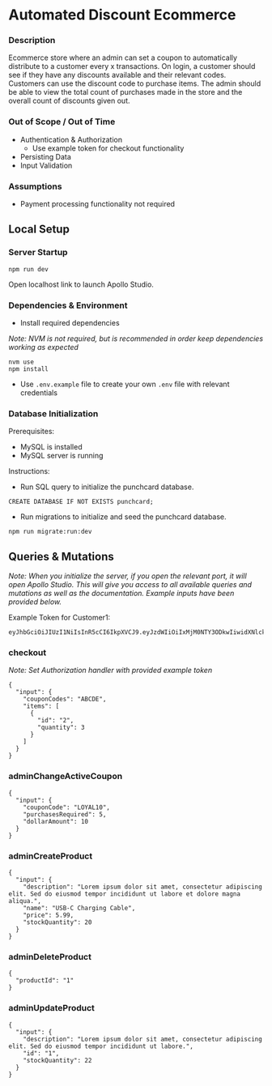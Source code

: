 # Automated Discount Ecommerce

### Description

Ecommerce store where an admin can set a coupon to automatically distribute to a customer every x transactions. On login, a customer should see if they have any discounts available and their relevant codes. Customers can use the discount code to purchase items. The admin should be able to view the total count of purchases made in the store and the overall count of discounts given out.

### Out of Scope / Out of Time

* Authentication & Authorization
   * Use example token for checkout functionality
* Persisting Data
* Input Validation

### Assumptions

* Payment processing functionality not required 

## Local Setup

### Server Startup

```
npm run dev
```

<p>Open localhost link to launch Apollo Studio.</p>

### Dependencies & Environment

* Install required dependencies

<p><i>Note: NVM is not required, but is recommended in order keep dependencies working as expected</i></p>

```
nvm use
npm install
```
* Use `.env.example` file to create your own `.env` file with relevant credentials

### Database Initialization

<p>Prerequisites:</p>

* MySQL is installed
* MySQL server is running


<p>Instructions:</p>

* Run SQL query to initialize the punchcard database.
```
CREATE DATABASE IF NOT EXISTS punchcard;
```

* Run migrations to initialize and seed the punchcard database.
```
npm run migrate:run:dev
```

## Queries & Mutations

<p><i>Note: When you initialize the server, if you open the relevant port, it will open Apollo Studio. This will give you access to all available queries and mutations as well as the documentation. Example inputs have been provided below.</i></p>

<p>Example Token for Customer1:</p>

```
eyJhbGciOiJIUzI1NiIsInR5cCI6IkpXVCJ9.eyJzdWIiOiIxMjM0NTY3ODkwIiwidXNlcklkIjoyLCJlbWFpbCI6ImN1c3RvbWVyMUBleGFtcGxlLmNvbSJ9.7fmPqv0naJ5zz4Tm6ezASDU1X6EBh1Axjj8sJBYZKzg
```

### checkout

<p><i>Note: Set Authorization handler with provided example token</i></p>

```
{
  "input": {
    "couponCodes": "ABCDE",
    "items": [
      {
        "id": "2",
        "quantity": 3
      }
    ]
  }
}
```

### adminChangeActiveCoupon


```
{
  "input": {
    "couponCode": "LOYAL10",
    "purchasesRequired": 5,
    "dollarAmount": 10
  }
}
```

### adminCreateProduct

```
{
  "input": {
    "description": "Lorem ipsum dolor sit amet, consectetur adipiscing elit. Sed do eiusmod tempor incididunt ut labore et dolore magna aliqua.",
    "name": "USB-C Charging Cable",
    "price": 5.99,
    "stockQuantity": 20
  }
}
```

### adminDeleteProduct


```
{
  "productId": "1"
}
```

### adminUpdateProduct

```
{
  "input": {
    "description": "Lorem ipsum dolor sit amet, consectetur adipiscing elit. Sed do eiusmod tempor incididunt ut labore.",
    "id": "1",
    "stockQuantity": 22
  }
}
```
